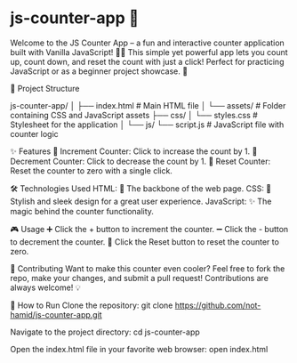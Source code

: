 # js-counter-app 🚀
Welcome to the JS Counter App – a fun and interactive counter application built with Vanilla JavaScript! 🧑‍💻 This simple yet powerful app lets you count up, count down, and reset the count with just a click! Perfect for practicing JavaScript or as a beginner project showcase. 🎯

📂 Project Structure

js-counter-app/
│
├── index.html             # Main HTML file
│
└── assets/                # Folder containing CSS and JavaScript assets
    ├── css/
    │   └── styles.css     # Stylesheet for the application
    │
    └── js/
        └── script.js      # JavaScript file with counter logic


✨ Features
🔼 Increment Counter: Click to increase the count by 1.
🔽 Decrement Counter: Click to decrease the count by 1.
🔄 Reset Counter: Reset the counter to zero with a single click.


🛠️ Technologies Used
HTML: 📝 The backbone of the web page.
CSS: 🎨 Stylish and sleek design for a great user experience.
JavaScript: ✨ The magic behind the counter functionality.

🎮 Usage
➕ Click the + button to increment the counter.
➖ Click the - button to decrement the counter.
🔄 Click the Reset button to reset the counter to zero.

🤝 Contributing
Want to make this counter even cooler? Feel free to fork the repo, make your changes, and submit a pull request! Contributions are always welcome! 💡



🚀 How to Run
Clone the repository:
git clone https://github.com/not-hamid/js-counter-app.git

Navigate to the project directory:
cd js-counter-app

Open the index.html file in your favorite web browser:
open index.html


